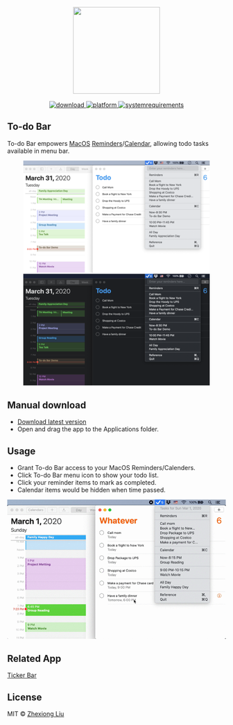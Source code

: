 <p align="center">
	<img width="200" height="200" margin-right="100%" src="https://github.com/ZhexiongLiu/TodoBar/blob/master/To-do%20Bar/Assets.xcassets/AppIcon.appiconset/1024.png?raw=true">
</p>
<p align="center">
<a href="https://github.com/ZhexiongLiu/TodoBar/releases/latest">
 		<img src="https://img.shields.io/badge/download-latest-brightgreen.svg" alt="download">
	<a href="https://www.apple.com/macos/">
 		<img src="https://img.shields.io/badge/platform-macOS-lightgrey.svg" alt="platform">
	</a>
	<a href="https://img.shields.io/badge/requirements-macOS High Catalina+-ff69b4.svg">
 		<img src="https://img.shields.io/badge/requirements-macOS High Catalina+-ff69b4.svg" alt="systemrequirements">
	</a>
</p>

## To-do Bar
To-do Bar empowers [MacOS](https://www.apple.com/macos/) [Reminders](https://support.apple.com/guide/reminders/)/[Calendar](https://support.apple.com/guide/calendar/), allowing todo tasks available in menu bar.

<p align="center">
	<img width="430" src="img/screen1.png">
	<img width="430" src="img/screen2.png">
</p>


## Manual download

* [Download latest version](https://github.com/ZhexiongLiu/TodoBar/releases/latest)
* Open and drag the app to the Applications folder.

## Usage

* Grant To-do Bar access to your MacOS Reminders/Calenders.
* Click To-do Bar menu icon to show your todo list.
* Click your reminder items to mark as completed.
* Calendar items would be hidden when time passed.

<p align="center">
	<img width="600" src="img/tutorial.gif">
</p>

## Related App
[Ticker Bar](https://github.com/ZhexiongLiu/TickerBar)

## License

MIT &copy; [Zhexiong Liu](https://github.com/ZhexiongLiu)
